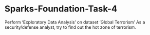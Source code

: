 # Sparks-Foundation-Task-4
Perform ‘Exploratory Data Analysis’ on dataset ‘Global Terrorism’
As a security/defense analyst, try to find out the hot zone of terrorism.
